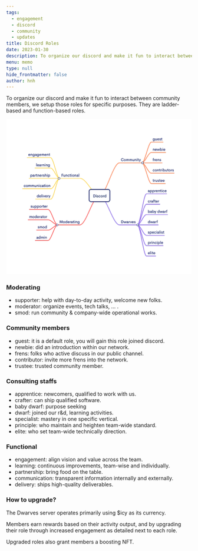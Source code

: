 ```yaml
---
tags: 
  - engagement
  - discord
  - community 
  - updates
title: Discord Roles
date: 2023-01-30
description: To organize our discord and make it fun to interact between community members, we setup those roles for specific purposes. They are ladder-based and function-based roles.
menu: memo
type: null
hide_frontmatter: false
author: hnh
---
```


To organize our discord and make it fun to interact between community members, we setup those roles for specific purposes. They are ladder-based and function-based roles.

![](assets/discord-roles_809b8c41f7237b45d24ab0af9469fa8b_md5.webp)

### Moderating
* supporter: help with day-to-day activity, welcome new folks.
* moderator: organize events, tech talks, ... .
* smod: run community & company-wide operational works.

### Community members
* guest: it is a default role, you will gain this role joined discord.
* newbie: did an introduction within our network.
* frens: folks who active discuss in our public channel.
* contributor: invite more frens into the network.
* trustee: trusted community member.

### Consulting staffs
* apprentice: newcomers, qualified to work with us.
* crafter: can ship qualified software.
* baby dwarf: purpose seeking
* dwarf: joined our r&d, learning activities.
* specialist: mastery in one specific vertical.
* principle: who maintain and heighten team-wide standard.
* elite: who set team-wide technically direction.

### Functional
* engagement: align vision and value across the team.
* learning: continuous improvements, team-wise and individually.
* partnership: bring food on the table.
* communication: transparent information internally and externally.
* delivery: ships high-quality deliverables.

### How to upgrade?
The Dwarves server operates primarily using $icy as its currency. 

Members earn rewards based on their activity output, and by upgrading their role through increased engagement as detailed next to each role. 

Upgraded roles also grant members a boosting NFT.